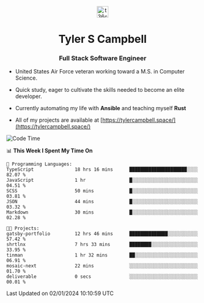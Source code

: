 <p align="center">
<a href="https://www.linkedin.com/in/t36campbell" target="blank"><img align="center" src="https://ik.imagekit.io/t36campbell/Portfolio/linkedin.png.original_m8bbGgPh6.png" alt="t36campbell" height="30" width="30" /></a>
</p>
<h1 align="center">Tyler S Campbell</h1>
<h3 align="center">Full Stack Software Engineer</h3>

* United States Air Force veteran working toward a M.S. in Computer Science.

* Quick study, eager to cultivate the skills needed to become an elite developer.

* Currently automating my life with **Ansible** and teaching myself **Rust**

* All of my projects are available at [https://tylercampbell.space/](https://tylercampbell.space/)

<!--START_SECTION:waka-->
![Code Time](http://img.shields.io/badge/Code%20Time-3%2C086%20hrs%2026%20mins-blue)

📊 **This Week I Spent My Time On** 

```text
💬 Programming Languages: 
TypeScript               18 hrs 16 mins      █████████████████████░░░░   82.07 % 
JavaScript               1 hr                █░░░░░░░░░░░░░░░░░░░░░░░░   04.51 % 
SCSS                     50 mins             █░░░░░░░░░░░░░░░░░░░░░░░░   03.81 % 
JSON                     44 mins             █░░░░░░░░░░░░░░░░░░░░░░░░   03.32 % 
Markdown                 30 mins             █░░░░░░░░░░░░░░░░░░░░░░░░   02.28 % 

🐱‍💻 Projects: 
gatsby-portfolio         12 hrs 46 mins      ██████████████░░░░░░░░░░░   57.42 % 
shrtlnx                  7 hrs 33 mins       ████████░░░░░░░░░░░░░░░░░   33.95 % 
tinman                   1 hr 32 mins        ██░░░░░░░░░░░░░░░░░░░░░░░   06.91 % 
mosaic-next              22 mins             ░░░░░░░░░░░░░░░░░░░░░░░░░   01.70 % 
deliverable              0 secs              ░░░░░░░░░░░░░░░░░░░░░░░░░   00.01 % 
```


 Last Updated on 02/01/2024 10:10:59 UTC
<!--END_SECTION:waka-->
